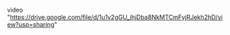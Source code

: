 video "https://drive.google.com/file/d/1u1v2gGU_ihjDba8NkMTCmFyjRJekh2hD/view?usp=sharing"
<!--  -->